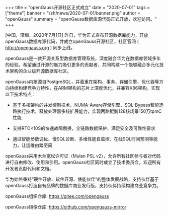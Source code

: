 +++
title = "openGauss开源社区正式成立"
date = "2020-07-01"
tags = ["theme"]
banner = "/zh/news/2020-07-01/banner.png"
author = "openGauss"
summary = "openGauss数据库源代码正式开放，欢迎访问。"
+++

[中国，深圳，2020年7月1日] 昨日，华为正式宣布开源数据库能力，开放openGauss数据库源代码，并成立openGauss开源社区，社区官网 ( http://opengauss.org ) 同步上线。

openGauss是一款开源关系型数据库管理系统，深度融合华为在数据库领域多年的经验。希望通过开源的魅力吸引更多的贡献者，共同构建一个能够融合多元化技术架构的企业级开源数据库社区。

openGauss内核源自PostgreSQL，并着重在架构、事务、存储引擎、优化器等方向持续构建竞争力特性，在ARM架构的芯片上深度优化，并兼容X86架构。实现以下技术特点：

+ 基于多核架构的并发控制技术、NUMA-Aware存储引擎、SQL-Bypass智能选路执行技术，释放处理器多核扩展能力，实现两路鲲鹏128核场景150万tpmC性能

+ 支持RTO<10S的快速故障倒换，全链路数据保护，满足安全及可靠性要求

+ 通过智能参数调优、慢SQL诊断、多维性能自监控、在线SQL时间预测等能力，让运维由繁至简

openGauss采用木兰宽松许可证（Mulan PSL v2），允许所有社区参与者对代码进行自由修改、使用和引用。openGauss社区同时成立了技术委员会，欢迎所有开发者贡献代码和文档。

华为始终秉持“硬件开放、软件开源、使能伙伴“的整体发展战略，支持伙伴基于openGauss打造自有品牌的数据库商业发行版，支持伙伴持续构建商业竞争力。

openGauss组织仓库: https://gitee.com/opengauss

openGauss镜像仓库: https://github.com/opengauss-mirror
